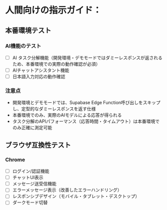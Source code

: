 # 人間向けの指示ガイド：

## 本番環境テスト

### AI機能のテスト
- [ ] AI タスク分解機能（開発環境・デモモードではダミーレスポンスが返されるため、本番環境での実際の動作確認が必須）
- [ ] AIチャットアシスタント機能
- [ ] 日本語入力対応の動作確認

### 注意点
- 開発環境とデモモードでは、Supabase Edge Function呼び出しをスキップし、定型的なダミーレスポンスを返す仕様
- 本番環境でのみ、実際のAIモデルによる応答が得られる
- タスク分解のAPIパフォーマンス（応答時間・タイムアウト）は本番環境でのみ正確に測定可能

## ブラウザ互換性テスト

### Chrome
- [ ] ログイン/認証機能
- [ ] チャットUI表示
- [ ] メッセージ送受信機能
- [ ] エラーメッセージ表示（改善したエラーハンドリング）
- [ ] レスポンシブデザイン（モバイル・タブレット・デスクトップ）
- [ ] ダークモード切替

